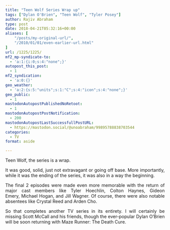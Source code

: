 ```yaml
---
title: "Teen Wolf Series Wrap up"
tags: ["Dylan O'Brien", "Teen Wolf", "Tyler Posey"]
author: Rajiv Abraham
type: post
date: 2018-04-21T05:32:16+00:00
aliases: [
    "/posts/my-original-url/",
    "/2010/01/01/even-earlier-url.html"
]
url: /1225/1225/
mf2_mp-syndicate-to:
  - 'a:1:{i:0;s:4:"none";}'
autopost_this_post:
  - 1
mf2_syndication:
  - 'a:0:{}'
geo_weather:
  - 'a:2:{s:5:"units";s:1:"C";s:4:"icon";s:4:"none";}'
geo_public:
  - 1
mastodonAutopostPublishedNoRetoot:
  - 1
mastodonAutopostPostNotification:
  - 200
mastodonAutopostLastSuccessfullPostURL:
  - https://mastodon.social/@unoabraham/99895788838703544
categories:
  - TV
format: aside

---
```

<p style="text-align: justify;">
  Teen Wolf, the series is a wrap.
</p>

<p style="text-align: justify;">
  It was good, solid, just not extravagant or going off base. More importantly, while it was the ending of the series, it was also in a way the beginning.
</p>

<p style="text-align: justify;">
  The final 2 episodes were made even more memorable with the return of major cast members like Tyler Hoechlin, Colton Haynes, Gideon Emery, Michael Hogan, and Jill Wagner. Of course, there were also notable absentees like Crystal Reed and Arden Cho.
</p>

<p style="text-align: justify;">
  So that completes another TV series in its entirety. I will certainly be missing Scott McCall and his friends, though the ever-popular Dylan O&#8217;Brien will be soon returning with Maze Runner: The Death Cure.
</p>